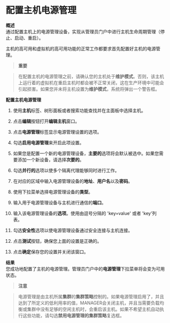 # 配置主机电源管理

**概述**<br/>
  通过配置主机上的电源管理设备，实现从管理员门户中进行主机生命周期管理（停止、启动、重启）。

  主机的高可用和虚拟机的高可用功能的正常工作都要求首先配置好主机的电源管理。

>**重要**

> 在配置主机的电源管理之前，请确认您的主机处于**维护模式**。否则，该主机上运行着的虚拟机在重启主机时都会被不正常关闭，这在生产环境中可能会引起损害。如果您并未将主机设置为**维护模式**，系统将弹出一个警告框。

**配置主机电源管理**

1. 使用**主机**标签、树形面板或者搜索功能查找并在主面板中选择主机。

1. 点击**编辑**按钮打开**编辑主机**窗口。

1. 点击**电源管理**标签显示电源管理设置的选项。

1. 勾选**启用电源管理**来开启此项设置。

1. 如果您是配置一个新的电源管理设备，**主要的**选项将会默认被选中。如果您需要添加一个新设备，请选择**次要的**。

1. 勾选**并行的**选项以使多个隔离代理能够同时进行工作。

1. 在对应的区域中输入电源管理设备的**地址**、**用户名**以及**密码**。

1. 使用下拉菜单选择电源管理设备的**类型**。

1. 输入用于电源管理设备与主机进行通信的**端口**。

1. 输入该电源管理设备的**选项**。使用由逗号分隔的 'key=value' 或者 'key'列表。

1. 勾选**安全性**选项以使电源管理设备通过安全连接与主机连接。

1. 点击**测试**按钮，确保您上面的设置是正确的。

1. 点击**确定**保存您的设置并关闭该窗口。


**结果**<br/>
  您成功地配置了主机的电源管理。管理员门户中的**电源管理**下拉菜单将会变为可用状态。

> **注意**

> 电源管理是由主机所属**集群**的**集群策略**控制的。如果电源管理启用了，并且达到了所定义的低利用率的值，MANAGER会关闭主机，并且当需要负载均衡或集群中没有足够的空闲主机时，会重启该主机。如果不希望主机自动执行这些功能，请勾选**禁用电源管理的集群策略**复选框。
